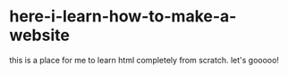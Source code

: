 # here-i-learn-how-to-make-a-website
this is a place for me to learn html completely from scratch. let's gooooo!
